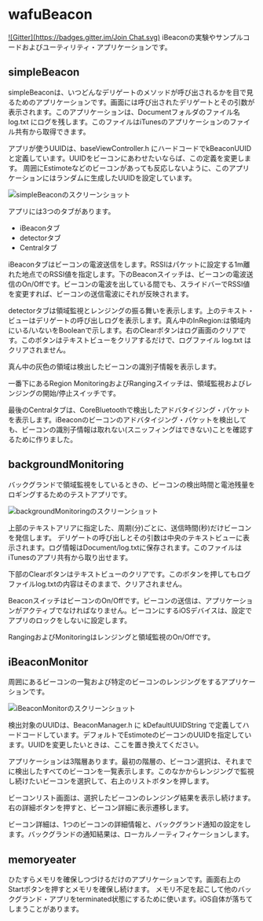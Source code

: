 wafuBeacon
==========
[![Gitter](https://badges.gitter.im/Join Chat.svg)](https://gitter.im/reinforce-lab/wafuBeacon?utm_source=badge&utm_medium=badge&utm_campaign=pr-badge&utm_content=badge)
iBeaconの実験やサンプルコードおよびユーティリティ・アプリケーションです。

simpleBeacon
----
simpleBeaconは、いつどんなデリゲートのメソッドが呼び出されるかを目で見るためのアプリケーションです。画面には呼び出されたデリゲートとその引数が表示されます。このアプリケーションは、Documentフォルダのファイル名 log.txt にログを残します。このファイルはiTunesのアプリケーションのファイル共有から取得できます。

アプリが使うUUIDは、baseViewController.h にハードコードでkBeaconUUID と定義しています。UUIDをビーコンにあわせたいならば、この定義を変更します。
周囲にEstimoteなどのビーコンがあっても反応しないように、このアプリケーションにはランダムに生成したUUIDを設定しています。

![simpleBeaconのスクリーンショット](./doc/simpleBeacon_screenshot.jpg)

アプリには3つのタブがあります。

- iBeaconタブ
- detectorタブ
- Centralタブ

iBeaconタブはビーコンの電波送信をします。RSSIはパケットに設定する1m離れた地点でのRSSI値を指定します。下のBeaconスイッチは、ビーコンの電波送信のOn/Offです。ビーコンの電波を出している間でも、スライドバーでRSSI値を変更すれば、ビーコンの送信電波にそれが反映されます。

detectorタブは領域監視とレンジングの振る舞いを表示します。上のテキスト・ビューはデリゲートの呼び出しログを表示します。真ん中のInRegion:は領域内にいる/いないをBooleanで示します。右のClearボタンはログ画面のクリアです。このボタンはテキストビューをクリアするだけで、ログファイル log.txt はクリアされません。

真ん中の灰色の領域は検出したビーコンの識別子情報を表示します。

一番下にあるRegion MonitoringおよびRangingスイッチは、領域監視およびレンジングの開始/停止スイッチです。

最後のCentralタブは、CoreBluetoothで検出したアドバタイジング・パケットを表示します。iBeaconのビーコンのアドバタイジング・パケットを検出しても、ビーコンの識別子情報は取れない(スニッフィングはできない)ことを確認するために作りました。

backgroundMonitoring
----
バックグランドで領域監視をしているときの、ビーコンの検出時間と電池残量をロギングするためのテストアプリです。

![backgroundMonitoringのスクリーンショット](./doc/backgroundMonitoring_screenshot.jpg)

上部のテキストアリアに指定した、周期(分)ごとに、送信時間(秒)だけビーコンを発信します。
デリゲートの呼び出しとその引数は中央のテキストビューに表示されます。ログ情報はDocument/log.txtに保存されます。このファイルはiTunesのアプリ共有から取り出せます。

下部のClearボタンはテキストビューのクリアです。このボタンを押してもログファイルlog.txtの内容はそのままで、クリアされません。

BeaconスイッチはビーコンのOn/Offです。ビーコンの送信は、アプリケーションがアクティブでなければなりません。ビーコンにするiOSデバイスは、設定でアプリのロックをしないに設定します。

RangingおよびMonitoringはレンジングと領域監視のOn/Offです。

iBeaconMonitor
----
周囲にあるビーコンの一覧および特定のビーコンのレンジングをするアプリケーションです。

![iBeaconMonitorのスクリーンショット](./doc/iBeaconMonitor_screenshot.jpg)

検出対象のUUIDは、BeaconManager.h に kDefaultUUIDString で定義してハードコードしています。デフォルトでEstimoteのビーコンのUUIDを指定しています。UUIDを変更したいときは、ここを置き換えてください。

アプリケーションは3階層あります。最初の階層の、ビーコン選択は、それまでに検出したすべてのビーコンを一覧表示します。このなかからレンジングで監視し続けたいビーコンを選択して、右上のリストボタンを押します。

ビーコンリスト画面は、選択したビーコンのレンジング結果を表示し続けます。右の詳細ボタンを押すと、ビーコン詳細に表示遷移します。

ビーコン詳細は、1つのビーコンの詳細情報と、バックグランド通知の設定をします。バックグランドの通知結果は、ローカルノーティフィケーションします。

memoryeater
----
ひたすらメモリを確保しつづけるだけのアプリケーションです。画面右上のStartボタンを押すとメモリを確保し続けます。
メモリ不足を起こして他のバックグランド・アプリをterminated状態にするために使います。iOS自体が落ちてしまうことがあります。








